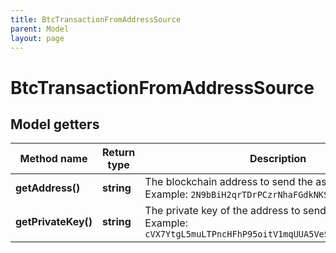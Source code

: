 ```yaml
---
title: BtcTransactionFromAddressSource
parent: Model
layout: page
---
```


# BtcTransactionFromAddressSource

## Model getters

Method name | Return type | Description | Notes
------------ | ------------- | ------------- | -------------
**getAddress()** | **string** | The blockchain address to send the assets from <br>Example: `2N9bBiH2qrTDrPCzrNhaFGdkNKS86PJAAAS` |
**getPrivateKey()** | **string** | The private key of the address to send the assets from <br>Example: `cVX7YtgL5muLTPncHFhP95oitV1mqUUA5VeSn8HeCRJbPqipzobf` |

